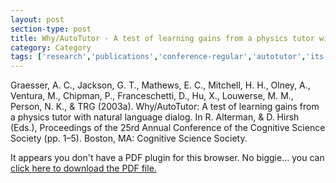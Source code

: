 ```yaml
---
layout: post
section-type: post
title: Why/AutoTutor - A test of learning gains from a physics tutor with natural language dialog
category: Category
tags: ['research','publications','conference-regular','autotutor','its','discourse','education']
---
```

Graesser, A. C., Jackson, G. T., Mathews, E. C., Mitchell, H. H., Olney, A., Ventura, M., Chipman, P., Franceschetti, D., Hu, X., Louwerse, M. M., Person, N. K., & TRG (2003a). Why/AutoTutor: A test of learning gains from a physics tutor with natural language dialog. In R. Alterman, & D. Hirsh (Eds.), Proceedings of the 25rd Annual Conference of the Cognitive Science Society (pp. 1–5). Boston, MA: Cognitive Science Society. 

<object data="http://umdrive.memphis.edu/aolney/public/publications/Why%20AutoTutor%20A%20test%20of%20learning%20gains%20from%20a%20physics%20tutor%20with%20natural%20language%20dialog.pdf" type="application/pdf" width="100%" height="600px">
 
  <p>It appears you don't have a PDF plugin for this browser.
  No biggie... you can <a href="http://umdrive.memphis.edu/aolney/public/publications/Why%20AutoTutor%20A%20test%20of%20learning%20gains%20from%20a%20physics%20tutor%20with%20natural%20language%20dialog.pdf">click here to
  download the PDF file.</a></p>
  
</object>
